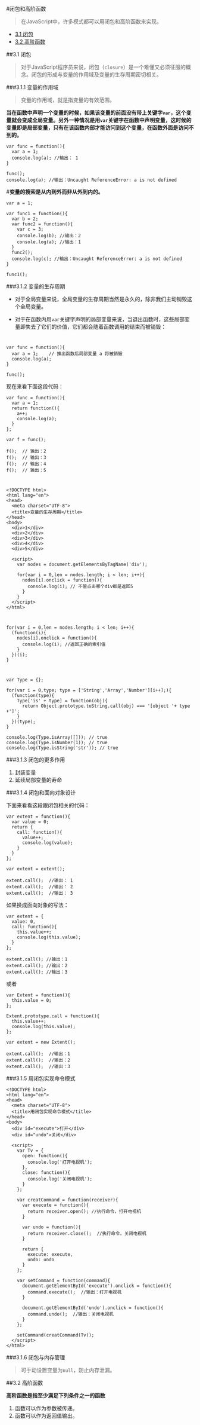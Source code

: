 #闭包和高阶函数

> 在JavaScript中，许多模式都可以用闭包和高阶函数来实现。

- <a href="#no1">3.1 闭包</a>
- <a href="#no2">3.2 高阶函数</a>

##<a name="no1">3.1 闭包</a>

> 对于JavaScript程序员来说，闭包（`closure`）是一个难懂又必须征服的概念。闭包的形成与变量的作用域及变量的生存周期密切相关。

###3.1.1 变量的作用域

> 变量的作用域，就是指变量的有效范围。

**当在函数中声明一个变量的时候，如果该变量的前面没有带上关键字`var`，这个变量就会变成全局变量。另外一种情况是用`var`关键字在函数中声明变量，这时候的变量即是局部变量，只有在该函数内部才能访问到这个变量，在函数外面是访问不到的。**

	var func = function(){
      var a = 1;
      console.log(a); //输出： 1
    }

    func();
    console.log(a); //输出：Uncaught ReferenceError: a is not defined

#**变量的搜索是从内到外而非从外到内的。**

	var a = 1;

    var func1 = function(){
      var b = 2;
      var func2 = function(){
        var c = 3;
        console.log(b); //输出：2
        console.log(a); //输出：1
      }
      func2();
      console.log(c); //输出：Uncaught ReferenceError: a is not defined
    }

    func1();

###3.1.2 变量的生存周期

- 对于全局变量来说，全局变量的生存周期当然是永久的，除非我们主动销毁这个全局变量。

- 对于在函数内用`var`关键字声明的局部变量来说，当退出函数时，这些局部变量即失去了它们的价值，它们都会随着函数调用的结束而被销毁：
#
	var func = function(){
      var a = 1;	// 推出函数后局部变量 a 将被销毁
      console.log(a);
    }

    func();

现在来看下面这段代码：

	var func = function(){
      var a = 1;
      return function(){
        a++;
        console.log(a);
      }
    };

    var f = func();

    f();  // 输出：2
    f();  // 输出：3
    f();  // 输出：4
    f();  // 输出：5

#

	<!DOCTYPE html>
	<html lang="en">
	<head>
	  <meta charset="UTF-8">
	  <title>变量的生存周期</title>
	</head>
	<body>
	  <div>1</div>
	  <div>2</div>
	  <div>3</div>
	  <div>4</div>
	  <div>5</div>
	
	  <script>
	    var nodes = document.getElementsByTagName('div');
	
	    for(var i = 0,len = nodes.length; i < len; i++){
	      nodes[i].onclick = function(){
	        console.log(i);	// 不管点击哪个div都是返回5
	      }
	    }
	  </script>
	</html>

#
	for(var i = 0,len = nodes.length; i < len; i++){
      (function(i){
        nodes[i].onclick = function(){
          console.log(i); //返回正确的索引值
        }
      })(i);
    }
#

	var Type = {};

    for(var i = 0,type; type = ['String','Array','Number'][i++];){
      (function(type){
        Type['is' + type] = function(obj){
          return Object.prototype.toString.call(obj) === '[object '+ type +']';
        }
      })(type);
    }

    console.log(Type.isArray([])); // true
    console.log(Type.isNumber(1)); // true
    console.log(Type.isString('str')); // true


###3.1.3 闭包的更多作用

 1. 封装变量
 2. 延续局部变量的寿命

###3.1.4 闭包和面向对象设计

下面来看看这段跟闭包相关的代码：
	
	var extent = function(){
      var value = 0;
      return {
        call: function(){
          value++;
          console.log(value);
        }
      }
    };

    var extent = extent();

    extent.call();  //输出： 1
    extent.call();  //输出： 2
    extent.call();  //输出： 3  

如果换成面向对象的写法：

	var extent = {
      value: 0,
      call: function(){
        this.value++;
        console.log(this.value);
      }
    };

    extent.call(); //输出：1
    extent.call(); //输出：2
    extent.call(); //输出：3

或者

	var Extent = function(){
      this.value = 0;
    };

    Extent.prototype.call = function(){
      this.value++;
      console.log(this.value);
    };

    var extent = new Extent();

    extent.call();  //输出：1
    extent.call();  //输出：2
    extent.call();  //输出：3

###3.1.5 用闭包实现命令模式

	<!DOCTYPE html>
	<html lang="en">
	<head>
	  <meta charset="UTF-8">
	  <title>用闭包实现命令模式</title>
	</head>
	<body>
	  <div id="execute">打开</div>
	  <div id="undo">关闭</div>
	
	  <script>
	    var Tv = {
	      open: function(){
	        console.log('打开电视机');
	      },
	      close: function(){
	        console.log('关闭电视机');
	      }
	    };
	
	    var creatCommand = function(receiver){
	      var execute = function(){
	        return receiver.open(); //执行命令，打开电视机
	      }
	
	      var undo = function(){
	        return receiver.close();  //执行命令，关闭电视机
	      }
	
	      return {
	        execute: execute,
	        undo: undo
	      }
	    };
	
	    var setCommand = function(command){
	      document.getElementById('execute').onclick = function(){
	        command.execute();  //输出：打开电视机
	      }
	
	      document.getElementById('undo').onclick = function(){
	        command.undo();  //输出：关闭电视机
	      }
	    };
	
	    setCommand(creatCommand(Tv));
	  </script>
	</html>

###3.1.6 闭包与内存管理
> 可手动设置变量为`null`，防止内存泄漏。

##<a name="no2">3.2 高阶函数</a>

**高阶函数是指至少满足下列条件之一的函数**

 1. 函数可以作为参数被传递。
 2. 函数可以作为返回值输出。
